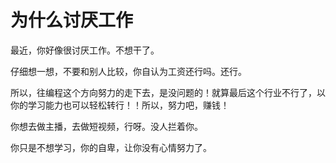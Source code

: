 # 为什么讨厌工作
最近，你好像很讨厌工作。不想干了。

仔细想一想，不要和别人比较，你自认为工资还行吗。还行。

所以，往编程这个方向努力的走下去，是没问题的！就算最后这个行业不行了，以你的学习能力也可以轻松转行！！所以，努力吧，赚钱！

你想去做主播，去做短视频，行呀。没人拦着你。

你只是不想学习，你的自卑，让你没有心情努力了。
